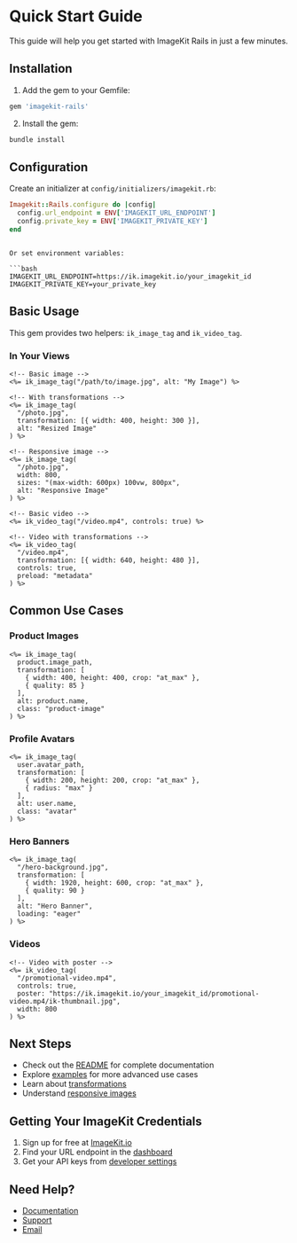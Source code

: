 # Quick Start Guide

This guide will help you get started with ImageKit Rails in just a few minutes.

## Installation

1. Add the gem to your Gemfile:

```ruby
gem 'imagekit-rails'
```

2. Install the gem:

```bash
bundle install
```

## Configuration

Create an initializer at `config/initializers/imagekit.rb`:

```ruby
Imagekit::Rails.configure do |config|
  config.url_endpoint = ENV['IMAGEKIT_URL_ENDPOINT']
  config.private_key = ENV['IMAGEKIT_PRIVATE_KEY']
end
```
```

Or set environment variables:

```bash
IMAGEKIT_URL_ENDPOINT=https://ik.imagekit.io/your_imagekit_id
IMAGEKIT_PRIVATE_KEY=your_private_key
```

## Basic Usage

This gem provides two helpers: `ik_image_tag` and `ik_video_tag`.

### In Your Views

```erb
<!-- Basic image -->
<%= ik_image_tag("/path/to/image.jpg", alt: "My Image") %>

<!-- With transformations -->
<%= ik_image_tag(
  "/photo.jpg",
  transformation: [{ width: 400, height: 300 }],
  alt: "Resized Image"
) %>

<!-- Responsive image -->
<%= ik_image_tag(
  "/photo.jpg",
  width: 800,
  sizes: "(max-width: 600px) 100vw, 800px",
  alt: "Responsive Image"
) %>

<!-- Basic video -->
<%= ik_video_tag("/video.mp4", controls: true) %>

<!-- Video with transformations -->
<%= ik_video_tag(
  "/video.mp4",
  transformation: [{ width: 640, height: 480 }],
  controls: true,
  preload: "metadata"
) %>
```

## Common Use Cases

### Product Images

```erb
<%= ik_image_tag(
  product.image_path,
  transformation: [
    { width: 400, height: 400, crop: "at_max" },
    { quality: 85 }
  ],
  alt: product.name,
  class: "product-image"
) %>
```

### Profile Avatars

```erb
<%= ik_image_tag(
  user.avatar_path,
  transformation: [
    { width: 200, height: 200, crop: "at_max" },
    { radius: "max" }
  ],
  alt: user.name,
  class: "avatar"
) %>
```

### Hero Banners

```erb
<%= ik_image_tag(
  "/hero-background.jpg",
  transformation: [
    { width: 1920, height: 600, crop: "at_max" },
    { quality: 90 }
  ],
  alt: "Hero Banner",
  loading: "eager"
) %>
```

### Videos

```erb
<!-- Video with poster -->
<%= ik_video_tag(
  "/promotional-video.mp4",
  controls: true,
  poster: "https://ik.imagekit.io/your_imagekit_id/promotional-video.mp4/ik-thumbnail.jpg",
  width: 800
) %>
```

## Next Steps

- Check out the [README](README.md) for complete documentation
- Explore [examples](examples/) for more advanced use cases
- Learn about [transformations](https://imagekit.io/docs/transformations)
- Understand [responsive images](https://imagekit.io/docs/responsive-images)

## Getting Your ImageKit Credentials

1. Sign up for free at [ImageKit.io](https://imagekit.io)
2. Find your URL endpoint in the [dashboard](https://imagekit.io/dashboard/url-endpoints)
3. Get your API keys from [developer settings](https://imagekit.io/dashboard/developer/api-keys)

## Need Help?

- [Documentation](https://imagekit.io/docs)
- [Support](https://imagekit.io/support)
- [Email](mailto:support@imagekit.io)

